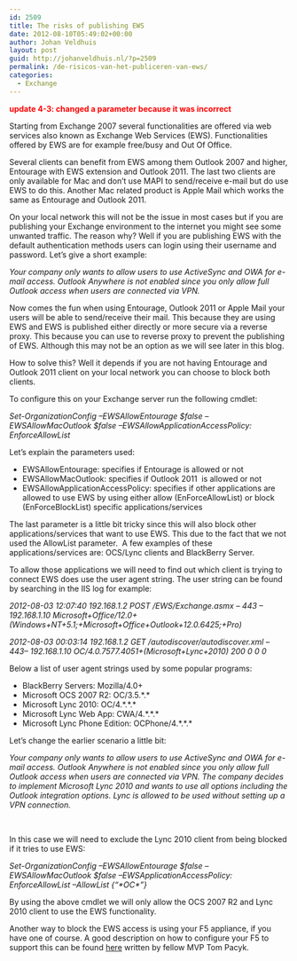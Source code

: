 ```yaml
---
id: 2509
title: The risks of publishing EWS
date: 2012-08-10T05:49:02+00:00
author: Johan Veldhuis
layout: post
guid: http://johanveldhuis.nl/?p=2509
permalink: /de-risicos-van-het-publiceren-van-ews/
categories:
  - Exchange
---
```

**<span style="color: #ff0000;">update 4-3: changed a parameter because it was incorrect</span>**

Starting from Exchange 2007 several functionalities are offered via web services also known as Exchange Web Services (EWS). Functionalities offered by EWS are for example free/busy and Out Of Office.

Several clients can benefit from EWS among them Outlook 2007 and higher, Entourage with EWS extension and Outlook 2011. The last two clients are only available for Mac and don’t use MAPI to send/receive e-mail but do use EWS to do this. Another Mac related product is Apple Mail which works the same as Entourage and Outlook 2011.

On your local network this will not be the issue in most cases but if you are publishing your Exchange environment to the internet you might see some unwanted traffic. The reason why? Well if you are publishing EWS with the default authentication methods users can login using their username and password. Let’s give a short example:

_Your company only wants to allow users to use ActiveSync and OWA for e-mail access. Outlook Anywhere is not enabled since you only allow full Outlook access when users are connected via VPN._

Now comes the fun when using Entourage, Outlook 2011 or Apple Mail your users will be able to send/receive their mail. This because they are using EWS and EWS is published either directly or more secure via a reverse proxy. This because you can use to reverse proxy to prevent the publishing of EWS. Although this may not be an option as we will see later in this blog.

How to solve this? Well it depends if you are not having Entourage and Outlook 2011 client on your local network you can choose to block both clients.

To configure this on your Exchange server run the following cmdlet:

_Set-OrganizationConfig –EWSAllowEntourage $false –EWSAllowMacOutlook $false –EWSAllowApplicationAccessPolicy: EnforceAllowList_

Let’s explain the parameters used:

  * EWSAllowEntourage: specifies if Entourage is allowed or not
  * EWSAllowMacOutlook: specifies if Outlook 2011  is allowed or not
  * EWSAllowApplicationAccessPolicy: specifies if other applications are allowed to use EWS by using either allow (EnForceAllowList) or block (EnForceBlockList) specific applications/services

The last parameter is a little bit tricky since this will also block other applications/services that want to use EWS. This due to the fact that we not used the AllowList parameter.  A few examples of these applications/services are: OCS/Lync clients and BlackBerry Server.

To allow those applications we will need to find out which client is trying to connect EWS does use the user agent string. The user string can be found by searching in the IIS log for example:

_2012-08-03 12:07:40 192.168.1.2 POST /EWS/Exchange.asmx &#8211; 443 – 192.168.1.10 Microsoft+Office/12.0+(Windows+NT+5.1;+Microsoft+Office+Outlook+12.0.6425;+Pro)_

_2012-08-03 00:03:14 192.168.1.2 GET /autodiscover/autodiscover.xml &#8211; 443– 192.168.1.10 OC/4.0.7577.4051+(Microsoft+Lync+2010) 200 0 0 0_

Below a list of user agent strings used by some popular programs:

  * BlackBerry Servers: Mozilla/4.0+
  * Microsoft OCS 2007 R2: OC/3.5.\*.\*
  * Microsoft Lync 2010: OC/4.\*.\*.*
  * Microsoft Lync Web App: CWA/4.\*.\*.*
  * Microsoft Lync Phone Edition: OCPhone/4.\*.\*.*

Let&#8217;s change the earlier scenario a little bit:

__Your company only wants to allow users to use ActiveSync and OWA for e-mail access. Outlook Anywhere is not enabled since you only allow full Outlook access when users are connected via VPN._ The company decides to implement Microsoft Lync 2010 and wants to use all options including the Outlook integration options. Lync is allowed to be used without setting up a VPN connection._

&nbsp;

In this case we will need to exclude the Lync 2010 client from being blocked if it tries to use EWS:

_Set-OrganizationConfig –EWSAllowEntourage $false –EWSAllowMacOutlook $false –EWSApplicationAccessPolicy: EnforceAllowList –AllowList {“\*OC\*”}_

By using the above cmdlet we will only allow the OCS 2007 R2 and Lync 2010 client to use the EWS functionality.

Another way to block the EWS access is using your F5 appliance, if you have one of course. A good description on how to configure your F5 to support this can be found [here](http://www.confusedamused.com/notebook/publishing-exchange-web-services-remotely-only-for-lync/) written by fellow MVP Tom Pacyk.